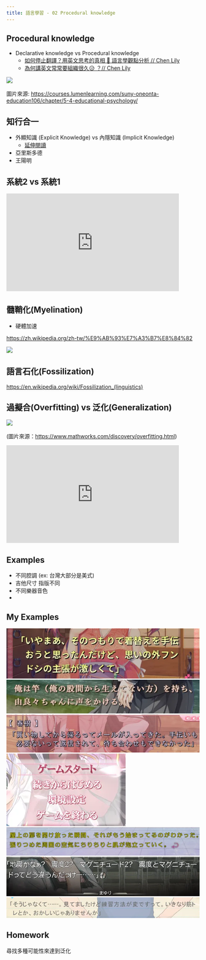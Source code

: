 ```yaml
---
title: 語言學習 - 02 Procedural knowledge
---
```


<div class="slide">

## Procedural knowledge

* Declarative knowledge vs Procedural knowledge
  * [如何停止翻譯？用英文思考的真相 🧠 語言學觀點分析 // Chen Lily](https://www.youtube.com/watch?v=WxYnyqgO77M)
  * [為何講英文常常要組織很久😥 ？// Chen Lily](https://www.youtube.com/watch?v=XyvhHth6FYQ)

<img src="https://s3-us-west-2.amazonaws.com/courses-images/wp-content/uploads/sites/3347/2019/07/07143247/Picture19.png">

圖片來源: https://courses.lumenlearning.com/suny-oneonta-education106/chapter/5-4-educational-psychology/

</div>

<div class="slide">

## 知行合一

* 外顯知識 (Explicit Knowledge) vs 內隱知識 (Implicit Knowledge)
  * [延伸閱讀](https://alchemy.posetmage.com/Content/Article/Social%20Science/Psychology/Cognitive/Tacit%20Knowledge.html)
* 亞里斯多德
* 王陽明

</div>


<div class="slide">

## 系統2 vs 系統1

<iframe width="450" height="255" src="https://www.youtube.com/embed/8RHGYApR4yY" title="【漫士】为什么要求在比赛中留意提子是反人类的" frameborder="0" ></iframe>

</div>

<div class="slide">

## 髓鞘化(Myelination)

* 硬體加速

https://zh.wikipedia.org/zh-tw/%E9%AB%93%E7%A3%B7%E8%84%82

<img src="https://upload.wikimedia.org/wikipedia/commons/thumb/4/48/Saltatory_Conduction.gif/250px-Saltatory_Conduction.gif">

</div>

<div class="slide">

## 語言石化(Fossilization)

https://en.wikipedia.org/wiki/Fossilization_(linguistics)

</div>


<div class="slide">

## 過擬合(Overfitting) vs 泛化(Generalization)

<img src="https://www.mathworks.com/discovery/overfitting/_jcr_content/mainParsys/image.adapt.full.medium.svg/1686825007300.svg" style="background-color: white;">

(圖片來源：https://www.mathworks.com/discovery/overfitting.html)

<iframe width="450" height="255" src="https://www.youtube.com/embed/AJ1TR28KNqY" title="“影分身之术”！训练50亿次的AI能有多智能" frameborder="0" ></iframe>

</div>

<div class="slide">

## Examples

* 不同腔調 (ex: 台灣大部分是美式)
* 吉他尺寸 指版不同
* 不同樂器音色
* 

</div>


<div class="slide">

## My Examples

<img src="./font1.webp"><img src="./font2.webp"><img src="./font3.webp"><img src="./font4.webp"><img src="./font5.webp"><img src="./font6.webp"><img src="./font7.webp">

</div>

<div class="slide">

## Homework

尋找多種可能性來達到泛化

</div>
